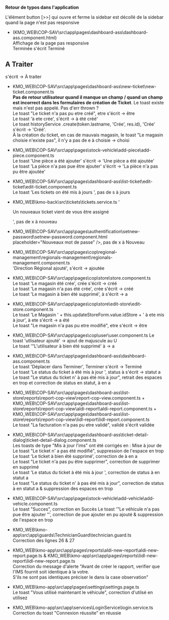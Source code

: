 **Retour de typos dans l'application**
  
L'élément button [>>] qui ouvre et ferme la sidebar est décollé de la sidebar quand la page n'est pas responsive

- (KMO_WEB\COP-SAV\src\app\pages\dashboard-ass\dashboard-ass.component.html)  
Affichage de la page pas responsive  
Terminée s'écrit Terminé  
<h2>A Traiter</h2> s'écrit -> À traiter
  
- KMO_WEB\COP-SAV\src\app\pages\dashboard-ass\new-ticket\new-ticket.component.ts  
**Pas de retour utilisateur quand il manque un champ / quand un champ est incorrect dans les formulaires de création de Ticket**. Le toast existe mais n'est pas appelé. Pas d'err thrown ?  
Le toast "Le ticket n'a pas pu etre créé", etre s'écrit -> être  
Le toast 'à ete crée', s'écrit -> à été créé'  
Le toast historyService .create(token.lastname, 'Crée', res.id), 'Crée' s'écrit -> 'Créé'.  
À la création du ticket, en cas de mauvais magasin, le toast "Le magasin choisie n'existe pas", il n'y a pas de e à choisie -> choisi  

- KMO_WEB\COP-SAV\src\app\pages\stock-vehicle\add-piece\add-piece.component.ts  
Le toast 'Une pièce a été ajouter' s'écrit -> 'Une pièce a été ajoutée'  
Le toast 'La pièce n'a pas pue être ajouter' s'écrit -> 'La pièce n'a pas pu être ajoutée'  
  
- KMO_WEB\COP-SAV\src\app\pages\dashboard-ass\list-ticket\edit-ticket\edit-ticket.component.ts  
Le toast 'Les tickets on été mis à jours ', pas de s à jours  
  
- KMO_WEB\kmo-back\src\tickets\tickets.service.ts
'<p>Un nouveaux ticket vient de vous être assigné </strong></p>', pas de x à nouveau  
  
- KMO_WEB\COP-SAV\src\app\pages\authentification\setnew-password\setnew-password.component.html  
placeholder="Nouveaux mot de passe" />, pas de x à Nouveau  
  
- KMO_WEB\COP-SAV\src\app\pages\cop\regional-management\regionals-management\regionals-management.component.ts  
'Direction Régional ajouté', s'écrit -> ajoutée  
  
- KMO_WEB\COP-SAV\src\app\pages\cop\store\store.component.ts  
Le toast 'Le magasin été crée', crée s'écrit -> créé  
Le toast 'Le magasin n'a pas été crée', crée s'écrit -> créé  
Le toast 'Le magasin à bien été supprimé', à s'écrit -> a  
  
- KMO_WEB\COP-SAV\src\app\pages\cop\store\edit-store\edit-store.component.ts  
Le toast 'Le Magasin ' +
						this.updateStoreForm.value.idStore +
						' à ete mis à jour', à ete s'écrit -> a été  
Le toast "Le magasin n'a pas pu etre modifié", etre s'écrit -> être  
  
- KMO_WEB\COP-SAV\src\app\pages\cop\user\user.component.ts
Le toast 'utlisateur ajouté' -> ajout de majuscule au U  
Le toast '"L'utilisateur à bien été supprimé' à -> a  
  
- KMO_WEB\COP-SAV\src\app\pages\dashboard-ass\dashboard-ass.component.ts  
Le toast 'Déplacer dans Terminer', Terminer s'écrit -> Terminé   
Le toast 'Le status du ticket à été mis à jour ', status à s'écrit -> statut a  
Le toast "Le status du  ticket n' à pas été mis à jour", retrait des espaces en trop et correction de status en statut, à en a   
  
- KMO_WEB\COP-SAV\src\app\pages\dashboard-ass\list-store\reports\report-cop-view\report-cop-view.component.ts  +  KMO_WEB\COP-SAV\src\app\pages\dashboard-ass\list-store\reports\report-cop-view\aldi-report\aldi-report.component.ts  + KMO_WEB\COP-SAV\src\app\pages\dashboard-ass\list-store\reports\report-cop-view\lidl-report\lidl-report.component.ts  
Le toast "La facturation n'a pas pu etre validé", validé s'écrit validée  
  
- KMO_WEB\COP-SAV\src\app\pages\dashboard-ass\ticket-detail-dialog\ticket-detail-dialog.component.ts  
Les toasts de type "Mis à jour l'ims" ont été corrigés en : Mise à jour de  
Le toast "Le ticket n' a pas été modifié", suppression de l'espace en trop  
Le toast 'Le ticket à bien été supprimé', correction de à en a  
Le toast "Le ticket n'a pas pu être supprimer", correction de supprimer en supprimé  
Le toast 'Le status du ticket à été mis à jour ', correction de status à en statut a  
Le toast "Le status du  ticket n' à pas été mis à jour", correction de status à en statut a & suppression des espaces en trop  
   
- KMO_WEB\COP-SAV\src\app\pages\stock-vehicle\add-vehicle\add-vehicle.component.ts  
Le toast "Succes", correction en Succès
Le toast '"Le véhicule n'a pas pue être ajouter "', correction de pue ajouter en pu ajouté & suppression de l'espace en trop  
  
- KMO_WEB\kmo-app\src\app\guards\TechnicianGuard\technician.guard.ts  
Correction des lignes 26 & 27  
  
- KMO_WEB\kmo-app\src\app\pages\reports\aldi-new-report\aldi-new-report.page.ts & KMO_WEB\kmo-app\src\app\pages\reports\lidl-new-report\lidl-new-report.page.ts  
Correction du message d'alerte "Avant de créer le rapport, verifier que l\'IMS fournit soit identique à la votre. <br> S\'ils ne sont pas identiques préciser le dans la case observation"  
  
- KMO_WEB\kmo-app\src\app\pages\settings\settings.page.ts  
Le toast "Vous utilisé maintenant le véhicule", correction d'utilsé en utilisez  
  
- KMO_WEB\kmo-app\src\app\services\LoginService\login.service.ts  
Correction du toast "Connexion réussite" en réussie
  
